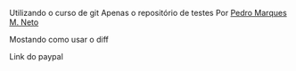 Utilizando o curso de git
Apenas o repositório de testes
Por [Pedro Marques M. Neto](http://www.pmneto.com)

Mostando como usar o diff

Link do paypal
